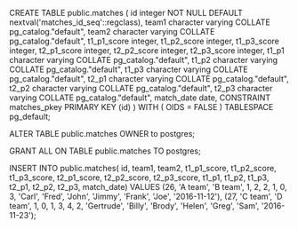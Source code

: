 CREATE TABLE public.matches
(
    id integer NOT NULL DEFAULT nextval('matches_id_seq'::regclass),
    team1 character varying COLLATE pg_catalog."default",
    team2 character varying COLLATE pg_catalog."default",
    t1_p1_score integer,
    t1_p2_score integer,
    t1_p3_score integer,
    t2_p1_score integer,
    t2_p2_score integer,
    t2_p3_score integer,
    t1_p1 character varying COLLATE pg_catalog."default",
    t1_p2 character varying COLLATE pg_catalog."default",
    t1_p3 character varying COLLATE pg_catalog."default",
    t2_p1 character varying COLLATE pg_catalog."default",
    t2_p2 character varying COLLATE pg_catalog."default",
    t2_p3 character varying COLLATE pg_catalog."default",
    match_date date,
    CONSTRAINT matches_pkey PRIMARY KEY (id)
)
WITH (
    OIDS = FALSE
)
TABLESPACE pg_default;

ALTER TABLE public.matches
    OWNER to postgres;

GRANT ALL ON TABLE public.matches TO postgres;

INSERT INTO public.matches(
	id, team1, team2, t1_p1_score, t1_p2_score, t1_p3_score, t2_p1_score, t2_p2_score, t2_p3_score, t1_p1, t1_p2, t1_p3, t2_p1, t2_p2, t2_p3, match_date)
	VALUES (26, 'A team', 'B team', 1, 2, 2, 1, 0, 3, 'Carl', 'Fred', 'John', 'Jimmy', 'Frank', 'Joe', '2016-11-12'), 
    (27, 'C team', 'D team', 1, 0, 1, 3, 4, 2, 'Gertrude', 'Billy', 'Brody', 'Helen', 'Greg', 'Sam', '2016-11-23');
